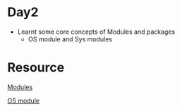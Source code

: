 # Day2
- Learnt some core concepts of Modules and packages 
    - OS module and Sys modules

# Resource

[Modules](https://www.youtube.com/watch?v=CqvZ3vGoGs0&list=PL-osiE80TeTskrapNbzXhwoFUiLCjGgY7&index=9&t=1153s&pp=iAQB)

[OS module](https://www.youtube.com/watch?v=tJxcKyFMTGo&list=PL-osiE80TeTskrapNbzXhwoFUiLCjGgY7&index=10&pp=iAQB)

